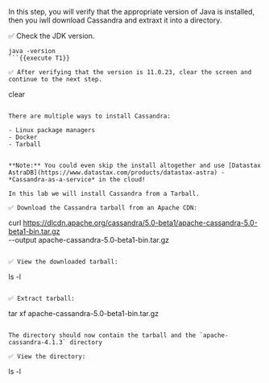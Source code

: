 In this step, you will verify that the appropriate version of Java is installed, then you iwll download Cassandra and extraxt it into a directory. 

✅ Check the JDK version.
```
java -version
```{{execute T1}}

✅ After verifying that the version is 11.0.23, clear the screen and continue to the next step.
```
clear
```{{execute T1}}

There are multiple ways to install Cassandra:

- Linux package managers
- Docker
- Tarball


**Note:** You could even skip the install altogether and use [Datastax AstraDB](https://www.datastax.com/products/datastax-astra) - *Cassandra-as-a-service* in the cloud! 

In this lab we will install Cassandra from a Tarball.

✅ Download the Cassandra tarball from an Apache CDN:
```
curl https://dlcdn.apache.org/cassandra/5.0-beta1/apache-cassandra-5.0-beta1-bin.tar.gz \
        --output apache-cassandra-5.0-beta1-bin.tar.gz
```

✅ View the downloaded tarball:
```
ls -l
```

✅ Extract tarball:
```
tar xf apache-cassandra-5.0-beta1-bin.tar.gz
```

The directory should now contain the tarball and the `apache-cassandra-4.1.3` directory

✅ View the directory:
```
ls -l
```